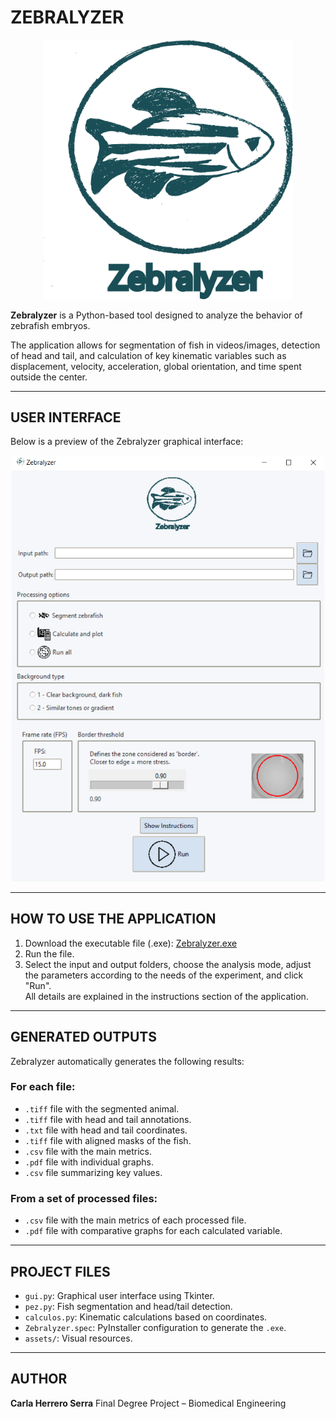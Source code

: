 # ZEBRALYZER

<p align="center">
  <img src="assets/logo_large.png" alt="Zebralyzer logo" width="400"/>
</p>

**Zebralyzer** is a Python-based tool designed to analyze the behavior of zebrafish embryos.

The application allows for segmentation of fish in videos/images, detection of head and tail, and calculation of key kinematic variables such as displacement, velocity, acceleration, global orientation, and time spent outside the center.

---

## USER INTERFACE
Below is a preview of the Zebralyzer graphical interface:

<p align="center">
  <img src="interface.png" alt="Zebralyzer interface" width="500"/>
</p>

---

## HOW TO USE THE APPLICATION
1. Download the executable file (.exe): [Zebralyzer.exe](https://github.com/carlaherreroserra/Zebralyzer/releases/latest)
2. Run the file.
3. Select the input and output folders, choose the analysis mode, adjust the parameters according to the needs of the experiment, and click "Run".  
   All details are explained in the instructions section of the application.

---

## GENERATED OUTPUTS
Zebralyzer automatically generates the following results:
### For each file:
- `.tiff` file with the segmented animal.
- `.tiff` file with head and tail annotations.
- `.txt` file with head and tail coordinates.
- `.tiff` file with aligned masks of the fish.
- `.csv` file with the main metrics.
- `.pdf` file with individual graphs.
- `.csv` file summarizing key values.

### From a set of processed files:
- `.csv` file with the main metrics of each processed file.
- `.pdf` file with comparative graphs for each calculated variable.

---
  
## PROJECT FILES
- `gui.py`: Graphical user interface using Tkinter.
- `pez.py`: Fish segmentation and head/tail detection.
- `calculos.py`: Kinematic calculations based on coordinates.
- `Zebralyzer.spec`: PyInstaller configuration to generate the `.exe`.
- `assets/`: Visual resources.

---

## AUTHOR
**Carla Herrero Serra**
Final Degree Project – Biomedical Engineering
   
